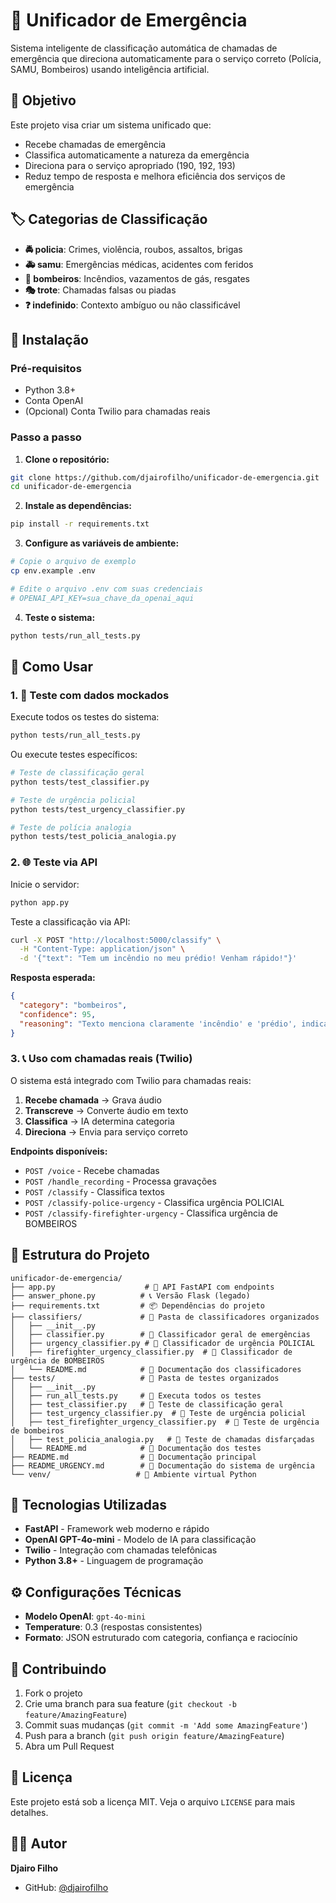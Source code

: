 # 🚨 Unificador de Emergência

Sistema inteligente de classificação automática de chamadas de emergência que direciona automaticamente para o serviço correto (Polícia, SAMU, Bombeiros) usando inteligência artificial.

## 🎯 Objetivo

Este projeto visa criar um sistema unificado que:
- Recebe chamadas de emergência
- Classifica automaticamente a natureza da emergência
- Direciona para o serviço apropriado (190, 192, 193)
- Reduz tempo de resposta e melhora eficiência dos serviços de emergência

## 🏷️ Categorias de Classificação

- **🚔 policia**: Crimes, violência, roubos, assaltos, brigas
- **🚑 samu**: Emergências médicas, acidentes com feridos
- **🚒 bombeiros**: Incêndios, vazamentos de gás, resgates
- **🎭 trote**: Chamadas falsas ou piadas
- **❓ indefinido**: Contexto ambíguo ou não classificável

## 🚀 Instalação

### Pré-requisitos
- Python 3.8+
- Conta OpenAI
- (Opcional) Conta Twilio para chamadas reais

### Passo a passo

1. **Clone o repositório:**
```bash
git clone https://github.com/djairofilho/unificador-de-emergencia.git
cd unificador-de-emergencia
```

2. **Instale as dependências:**
```bash
pip install -r requirements.txt
```

3. **Configure as variáveis de ambiente:**
```bash
# Copie o arquivo de exemplo
cp env.example .env

# Edite o arquivo .env com suas credenciais
# OPENAI_API_KEY=sua_chave_da_openai_aqui
```

4. **Teste o sistema:**
```bash
python tests/run_all_tests.py
```

## 📖 Como Usar

### 1. 🧪 Teste com dados mockados

Execute todos os testes do sistema:
```bash
python tests/run_all_tests.py
```

Ou execute testes específicos:
```bash
# Teste de classificação geral
python tests/test_classifier.py

# Teste de urgência policial
python tests/test_urgency_classifier.py

# Teste de polícia analogia
python tests/test_policia_analogia.py
```

### 2. 🌐 Teste via API

Inicie o servidor:
```bash
python app.py
```

Teste a classificação via API:
```bash
curl -X POST "http://localhost:5000/classify" \
  -H "Content-Type: application/json" \
  -d '{"text": "Tem um incêndio no meu prédio! Venham rápido!"}'
```

**Resposta esperada:**
```json
{
  "category": "bombeiros",
  "confidence": 95,
  "reasoning": "Texto menciona claramente 'incêndio' e 'prédio', indicando necessidade dos bombeiros"
}
```

### 3. 📞 Uso com chamadas reais (Twilio)

O sistema está integrado com Twilio para chamadas reais:
1. **Recebe chamada** → Grava áudio
2. **Transcreve** → Converte áudio em texto
3. **Classifica** → IA determina categoria
4. **Direciona** → Envia para serviço correto

**Endpoints disponíveis:**
- `POST /voice` - Recebe chamadas
- `POST /handle_recording` - Processa gravações
- `POST /classify` - Classifica textos
- `POST /classify-police-urgency` - Classifica urgência POLICIAL
- `POST /classify-firefighter-urgency` - Classifica urgência de BOMBEIROS

## 📁 Estrutura do Projeto

```
unificador-de-emergencia/
├── app.py                    # 🚀 API FastAPI com endpoints
├── answer_phone.py          # 📞 Versão Flask (legado)
├── requirements.txt         # 📦 Dependências do projeto
├── classifiers/             # 🧠 Pasta de classificadores organizados
│   ├── __init__.py
│   ├── classifier.py        # 🧠 Classificador geral de emergências
│   ├── urgency_classifier.py # 🚨 Classificador de urgência POLICIAL
│   ├── firefighter_urgency_classifier.py  # 🚒 Classificador de urgência de BOMBEIROS
│   └── README.md            # 📖 Documentação dos classificadores
├── tests/                   # 🧪 Pasta de testes organizados
│   ├── __init__.py
│   ├── run_all_tests.py     # 🚀 Executa todos os testes
│   ├── test_classifier.py   # 🧪 Teste de classificação geral
│   ├── test_urgency_classifier.py  # 🚨 Teste de urgência policial
│   ├── test_firefighter_urgency_classifier.py  # 🚒 Teste de urgência de bombeiros
│   ├── test_policia_analogia.py   # 🍕 Teste de chamadas disfarçadas
│   └── README.md            # 📖 Documentação dos testes
├── README.md                # 📖 Documentação principal
├── README_URGENCY.md        # 🚨 Documentação do sistema de urgência
└── venv/                   # 🐍 Ambiente virtual Python
```

## 🔧 Tecnologias Utilizadas

- **FastAPI** - Framework web moderno e rápido
- **OpenAI GPT-4o-mini** - Modelo de IA para classificação
- **Twilio** - Integração com chamadas telefônicas
- **Python 3.8+** - Linguagem de programação

## ⚙️ Configurações Técnicas

- **Modelo OpenAI**: `gpt-4o-mini`
- **Temperature**: 0.3 (respostas consistentes)
- **Formato**: JSON estruturado com categoria, confiança e raciocínio

## 🤝 Contribuindo

1. Fork o projeto
2. Crie uma branch para sua feature (`git checkout -b feature/AmazingFeature`)
3. Commit suas mudanças (`git commit -m 'Add some AmazingFeature'`)
4. Push para a branch (`git push origin feature/AmazingFeature`)
5. Abra um Pull Request

## 📄 Licença

Este projeto está sob a licença MIT. Veja o arquivo `LICENSE` para mais detalhes.

## 👨‍💻 Autor

**Djairo Filho**
- GitHub: [@djairofilho](https://github.com/djairofilho)
